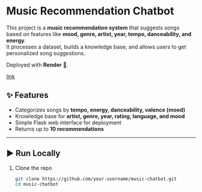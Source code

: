  # Music Recommendation Chatbot  

This project is a **music recommendation system** that suggests songs based on features like **mood, genre, artist, year, tempo, danceability, and energy**.  
It processes a dataset, builds a knowledge base, and allows users to get personalized song suggestions.  

Deployed with **Render** 🚀.  

[link](https://music-chatbot-wps8.onrender.com)

## ✨ Features  
- Categorizes songs by **tempo, energy, danceability, valence (mood)**  
- Knowledge base for **artist, genre, year, rating, language, and mood**  
- Simple Flask web interface for deployment  
- Returns up to **10 recommendations**  

---

## ▶️ Run Locally  

1. Clone the repo  
   ```bash
   git clone https://github.com/your-username/music-chatbot.git
   cd music-chatbot
